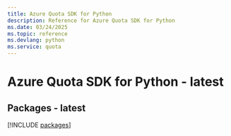 ```yaml
---
title: Azure Quota SDK for Python
description: Reference for Azure Quota SDK for Python
ms.date: 03/24/2025
ms.topic: reference
ms.devlang: python
ms.service: quota
---
```

# Azure Quota SDK for Python - latest
## Packages - latest
[!INCLUDE [packages](quota-index.md)]